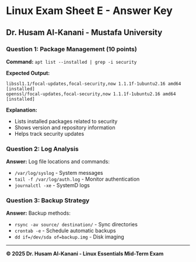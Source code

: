 # Linux Exam Sheet E - Answer Key
## Dr. Husam Al-Kanani - Mustafa University

### Question 1: Package Management (10 points)
**Command:** `apt list --installed | grep -i security`

**Expected Output:**
```
libssl1.1/focal-updates,focal-security,now 1.1.1f-1ubuntu2.16 amd64 [installed]
openssl/focal-updates,focal-security,now 1.1.1f-1ubuntu2.16 amd64 [installed]
```

**Explanation:**
- Lists installed packages related to security
- Shows version and repository information
- Helps track security updates

### Question 2: Log Analysis
**Answer:** Log file locations and commands:
- `/var/log/syslog` - System messages
- `tail -f /var/log/auth.log` - Monitor authentication
- `journalctl -xe` - SystemD logs

### Question 3: Backup Strategy
**Answer:** Backup methods:
- `rsync -av source/ destination/` - Sync directories
- `crontab -e` - Schedule automatic backups
- `dd if=/dev/sda of=backup.img` - Disk imaging

---
**© 2025 Dr. Husam Al-Kanani - Linux Essentials Mid-Term Exam**